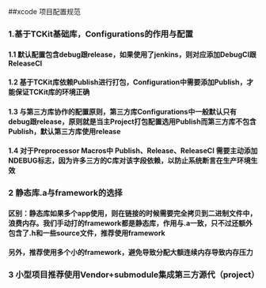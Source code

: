 ##xcode 项目配置规范

### 1.基于TCKit基础库，Configurations的作用与配置
#### 1.1 默认配置包含debug跟release，如果使用了jenkins，则对应添加DebugCI跟ReleaseCI
#### 1.2 基于TCKit库依赖Publish进行打包，Configuration中需要添加Publish，才能保证TCKit库的环境正确

#### 1.3 与第三方库协作的配置原则，第三方库Configurations中一般默认只有debug跟release，原则就是当主Project打包配置选用Publish而第三方库不包含Publish，默认第三方库使用release

#### 1.4 对于Preprocessor Macros中 Publish、Release、ReleaseCI 需要主动添加NDEBUG标志，因为许多三方的C库对该字段依赖，以防止系统断言在生产环境生效

### 2 静态库.a与framework的选择
#### 区别：静态库如果多个app使用，则在链接的时候需要完全拷贝到二进制文件中，浪费内存。我们手动打的framework都是静态库，作用与.a一致，只不过还额外包含了.h和一些source文件，推荐使用framework

#### 另外，推荐使用多个小的framework，避免导致分配大额连续内存导致内存压力

### 3 小型项目推荐使用Vendor+submodule集成第三方源代（project）
